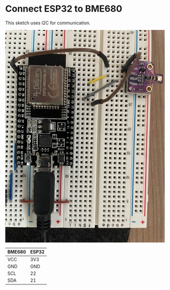 # Connect ESP32 to BME680

This sketch uses I2C for communication.   

![Wiring](images/wiring.jpg)

| BME680 | ESP32 |
|--------|-------|
| VCC    | 3V3   |
| GND    | GND   |
| SCL    | 22    |
| SDA    | 21    |